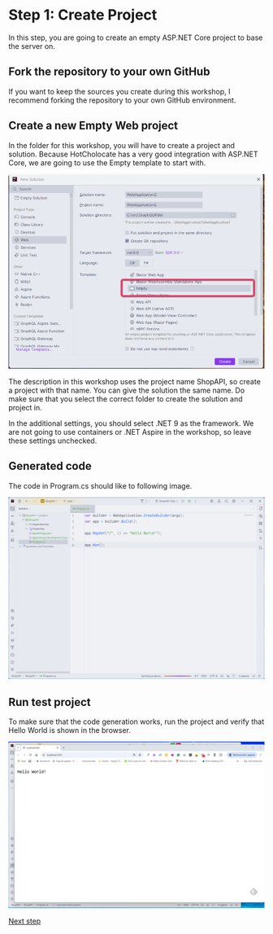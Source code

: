 # Step 1: Create Project

In this step, you are going to create an empty ASP.NET Core project to base the server on.


## Fork the repository to your own GitHub
If you want to keep the sources you create during this workshop, I recommend forking the repository to your own GitHub environment.

## Create a new Empty Web project
In the folder for this workshop, you will have to create a project and solution. Because HotCholocate has a very good integration with ASP.NET Core, we are going to use the Empty template to start with. 

![project template](./images/Create%20empty%20app.png)

The description in this workshop uses the project name ShopAPI, so create a project with that name. You can give the solution the same name. Do make sure that you select the correct folder to create the solution and project in.

In the additional settings, you should select .NET 9 as the framework. We are not going to use containers or .NET Aspire in the workshop, so leave these settings unchecked.

## Generated code

The code in Program.cs should like to following image.

![Generated code](./images/Generated%20code.png)

## Run test project

To make sure that the code generation works, run the project and verify that Hello World is shown in the browser.

![Running code](./images/Running%20code.png)


[Next step](./Step2.md)
